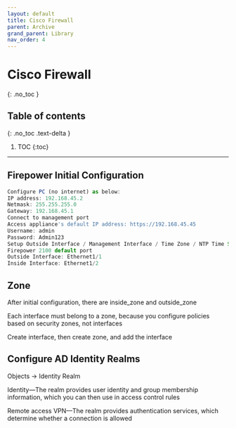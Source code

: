 ```yaml
---
layout: default
title: Cisco Firewall
parent: Archive
grand_parent: Library
nav_order: 4
---
```


# Cisco Firewall
{: .no_toc }

## Table of contents
{: .no_toc .text-delta }

1. TOC
{:toc}

---

## Firepower Initial Configuration
```js
Configure PC (no internet) as below:
IP address: 192.168.45.2
Netmask: 255.255.255.0
Gateway: 192.168.45.1
Connect to management port
Access appliance's default IP address: https://192.168.45.45
Username: admin
Password: Admin123
Setup Outside Interface / Management Interface / Time Zone / NTP Time Server
Firepower 2100 default port
Outside Interface: Ethernet1/1
Inside Interface: Ethernet1/2
```

## Zone
After initial configuration, there are inside_zone and outside_zone

Each interface must belong to a zone, because you configure policies based on security zones, not interfaces

Create interface, then create zone, and add the interface

## Configure AD Identity Realms
Objects -> Identity Realm

Identity—The realm provides user identity and group membership information, which you can then use in access control rules

Remote access VPN—The realm provides authentication services, which determine whether a connection is allowed